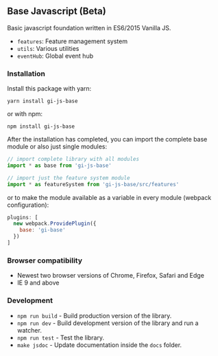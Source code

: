 ## Base Javascript (Beta)

Basic javascript foundation written in ES6/2015 Vanilla JS.

* `features`: Feature management system
* `utils`: Various utilities
* `eventHub`: Global event hub


### Installation

Install this package with yarn:

    yarn install gi-js-base
  
  or with npm:
    
    npm install gi-js-base

After the installation has completed, you can import the complete base module or also just single modules:

```javascript
// import complete library with all modules
import * as base from 'gi-js-base'

// import just the feature system module
import * as featureSystem from 'gi-js-base/src/features'
```

or to make the module available as a variable in every module (webpack configuration):

```javascript
plugins: [
  new webpack.ProvidePlugin({
    base: 'gi-base'
  })
]
```


### Browser compatibility

* Newest two browser versions of Chrome, Firefox, Safari and Edge
* IE 9 and above


### Development

* `npm run build` - Build production version of the library.
* `npm run dev` - Build development version of the library and run a watcher.
* `npm run test` - Test the library.
* `make jsdoc` - Update documentation inside the `docs` folder.

